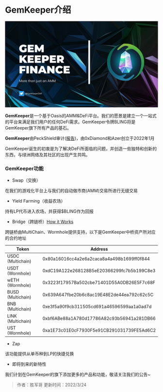 # GemKeeper介绍

![](banner.png)

**GemKeeper**是一个基于Oasis的AMM&DeFi平台。我们的愿景是建立一个一站式的平台来满足我们用户的任何DeFi需求。GemKeeper令牌BLING将是GemKeeper旗下所有产品的基石。

**GemKeeper**由PeckShield审计([报告](https://github.com/GemKeeperDEV/GemKeeperFinance/blob/main/PeckShield-Audit-Report-GemKeeper-v1.0.pdf))，由0xDiamond和Azer创立于2022年1月

GemKeeper诞生的初衷是为了解决DeFi所面临的问题，并创造一些独特和创新的东西，与绿洲网络及其社区的出现产生共鸣。

### GemKeeper功能
- Swap（交换）

在我们的游戏化平台上与我们的自动做市商(AMM)交易所进行无缝交易

- Yield Farming（收益农场）

持有LP代币进入农场，并获得$BLING作为回报

- Bridge（跨链桥）[How it Works](https://gemkeeper-finance.gitbook.io/docs/gem-keeper/bridge)

跨链桥由MultiChain、Wormhole提供支持，以下是GemKeeper中桥资产所对应的合约地址

| Token | Address |
| ----| ---- |
| USDC (Multichain) | 0x80a16016cc4a2e6a2caca8a4a498b1699ff0f844 |
| USDT (Wormhole) | 0xdC19A122e268128B5eE20366299fc7b5b199C8e3 |
| wETH (Wormhole) | 0x3223f17957Ba502cbe71401D55A0DB26E5F7c68F |
| BUSD (Multichain) | 0x639A647fbe20b6c8ac19E48E2de44ea792c62c5C |
| BNB (Multichain) | 0xe3f5a90f9cb311505cd691a46596599aa1a0ad7d |
| LINK (Multichain) | 0xbf6ABe88a1A780d17786A82c93b56941a281DB66 |
| UST (Wormhole) | 0xa1E73c01E0cF7930F5e91CB291031739FE5Ad6C2 |


- Zap

该功能提供从单币种到LP的快捷兑换

- 即将到来的新特性

我们计划在GemKeeper的旗下添加更多的产品和功能，敬请关注我们的公告~


> 作者：胜军哥 更新时间：2022/3/24